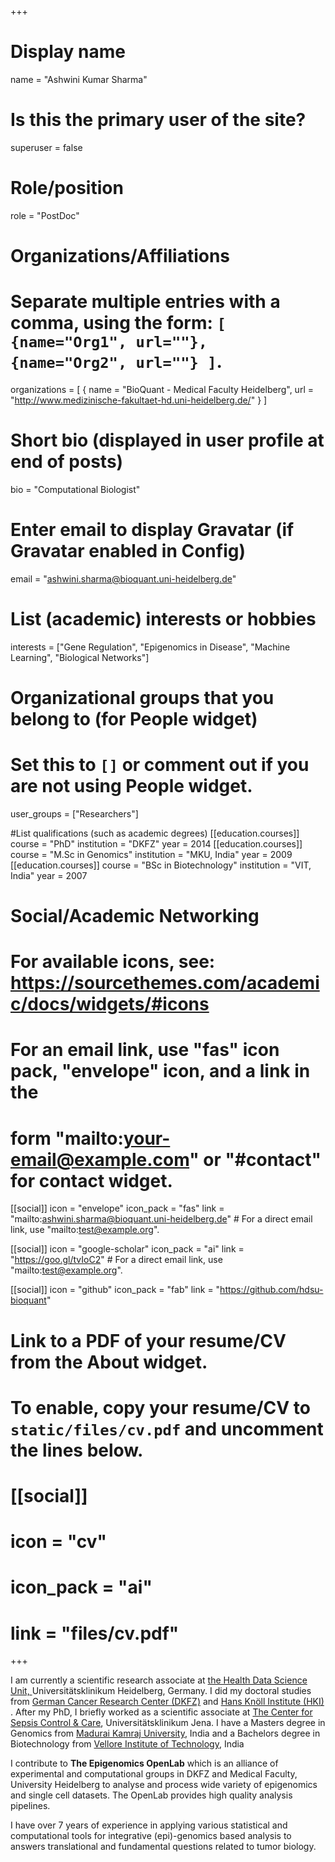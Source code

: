 +++
# Display name
name = "Ashwini Kumar Sharma"

# Is this the primary user of the site?
superuser = false

# Role/position
role = "PostDoc"

# Organizations/Affiliations
# Separate multiple entries with a comma, using the form: `[ {name="Org1", url=""}, {name="Org2", url=""} ]`.
organizations = [ { name = "BioQuant - Medical Faculty Heidelberg", url = "http://www.medizinische-fakultaet-hd.uni-heidelberg.de/" } ]

# Short bio (displayed in user profile at end of posts)
bio = "Computational Biologist"

# Enter email to display Gravatar (if Gravatar enabled in Config)
email = "ashwini.sharma@bioquant.uni-heidelberg.de"

# List (academic) interests or hobbies
interests = ["Gene Regulation",	"Epigenomics in Disease", "Machine Learning", "Biological Networks"]

# Organizational groups that you belong to (for People widget)
# Set this to `[]` or comment out if you are not using People widget.
user_groups = ["Researchers"]

#List qualifications (such as academic degrees)
[[education.courses]] course = "PhD" institution = "DKFZ" year = 2014
[[education.courses]] course = "M.Sc in Genomics" institution = "MKU, India" year = 2009
[[education.courses]] course = "BSc in Biotechnology" institution = "VIT, India" year = 2007

# Social/Academic Networking
# For available icons, see: https://sourcethemes.com/academic/docs/widgets/#icons
# For an email link, use "fas" icon pack, "envelope" icon, and a link in the
# form "mailto:your-email@example.com" or "#contact" for contact widget.

[[social]]
  icon = "envelope"
  icon_pack = "fas"
  link = "mailto:ashwini.sharma@bioquant.uni-heidelberg.de"  # For a direct email link, use "mailto:test@example.org".

[[social]]
  icon = "google-scholar"
  icon_pack = "ai"
  link = "https://goo.gl/tvIoC2"  # For a direct email link, use "mailto:test@example.org".

[[social]]
  icon = "github"
  icon_pack = "fab"
  link = "https://github.com/hdsu-bioquant"

# Link to a PDF of your resume/CV from the About widget.
# To enable, copy your resume/CV to `static/files/cv.pdf` and uncomment the lines below.
# [[social]]
#   icon = "cv"
#   icon_pack = "ai"
#   link = "files/cv.pdf"

+++

I am currently a scientific research associate at <a href="https://hdsu-bioquant.netlify.com/">the Health Data Science Unit, </a> Universitätsklinikum Heidelberg, Germany. I did my doctoral studies from <a href="https://www.dkfz.de/en/index.html">German Cancer Research Center (DKFZ)</a> and <a href="http://www.leibniz-hki.de/en/home.html"> Hans Knöll Institute (HKI) </a>. After my PhD, I briefly worked as a scientific associate at <a href="http://www.cscc.uniklinikum-jena.de/cscc/en/CSCC.html">The Center for Sepsis Control & Care</a>, Universitätsklinikum Jena. I have a Masters degree in Genomics from <a href="http://www.genomicsmku.org/">Madurai Kamraj University</a>, India and a Bachelors degree in Biotechnology from <a href="http://www.vit.ac.in/">Vellore Institute of Technology</a>, India</p>

I contribute to <b>The Epigenomics OpenLab</b> which is an alliance of experimental and computational groups in DKFZ and Medical Faculty, University Heidelberg to analyse and process wide variety of epigenomics and single cell datasets. The OpenLab provides high quality analysis pipelines.

I have over 7 years of experience in applying various statistical and computational tools for integrative (epi)-genomics based analysis to answers translational and fundamental questions related to tumor biology.

